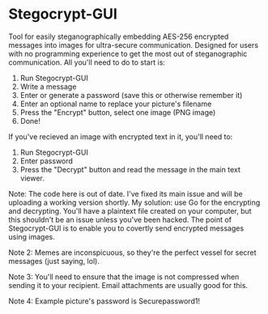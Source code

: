 # Stegocrypt-GUI
Tool for easily steganographically embedding AES-256 encrypted messages into images for ultra-secure communication. Designed for users with no programming experience to get the most out of steganographic communication. All you'll need to do to start is:

1. Run Stegocrypt-GUI
2. Write a message
3. Enter or generate a password (save this or otherwise remember it)
4. Enter an optional name to replace your picture's filename
5. Press the "Encrypt" button, select one image (PNG image)
6. Done!

If you've recieved an image with encrypted text in it, you'll need to:

1. Run Stegocrypt-GUI
2. Enter password
3. Press the "Decrypt" button and read the message in the main text viewer.

Note: The code here is out of date. I've fixed its main issue and will be uploading a working version shortly. My solution: use Go for the encrypting and decrypting. You'll have a plaintext file created on your computer, but this shouldn't be an issue unless you've been hacked. The point of Stegocrypt-GUI is to enable you to covertly send encrypted messages using images.

Note 2: Memes are inconspicuous, so they're the perfect vessel for secret messages (just saying, lol).

Note 3: You'll need to ensure that the image is not compressed when sending it to your recipient. Email attachments are usually good for this.

Note 4: Example picture's password is Securepassword1!
